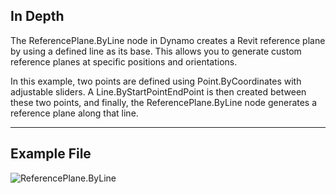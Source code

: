 ## In Depth
The ReferencePlane.ByLine node in Dynamo creates a Revit reference plane by using a defined line as its base. This allows you to generate custom reference planes at specific positions and orientations.

In this example, two points are defined using Point.ByCoordinates with adjustable sliders. A Line.ByStartPointEndPoint is then created between these two points, and finally, the ReferencePlane.ByLine node generates a reference plane along that line.
___
## Example File

![ReferencePlane.ByLine](./Revit.Elements.ReferencePlane.ByLine_img.jpg)